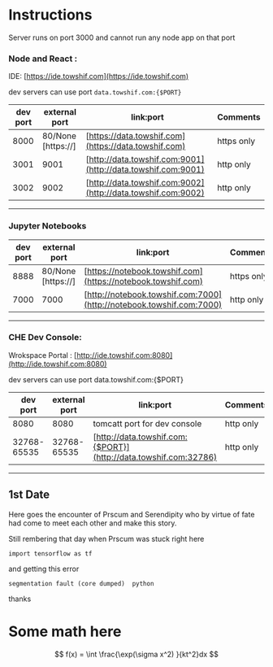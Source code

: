 # Instructions 
Server runs on port 3000 and cannot run any node app on that port 

### Node and React : 
IDE: 
[https://ide.towshif.com](https://ide.towshif.com)

dev servers can use port `data.towshif.com:{$PORT}`

| dev port          |  external port    |   link:port                                                  | Comments   |
| ---               |  ---              |---                                                           |---         |
| 8000              | 80/None [https://]| [https://data.towshif.com](https://data.towshif.com)         | https only |
| 3001              | 9001              | [http://data.towshif.com:9001](http://data.towshif.com:9001) | http only  |
| 3002              | 9002              | [http://data.towshif.com:9002](http://data.towshif.com:9002) | http only  |



---

### Jupyter Notebooks 

| dev port          |  external port    |   link:port                                                  | Comments   |
| ---               |  ---              |---                                                           |---         |
| 8888              | 80/None [https://]| [https://notebook.towshif.com](https://notebook.towshif.com)   | https only  |
| 7000              | 7000              | [http://notebook.towshif.com:7000](http://notebook.towshif.com:7000)   | http only  |


---


### CHE Dev Console:

Wrokspace Portal : 
[http://ide.towshif.com:8080](http://ide.towshif.com:8080)

dev servers can use port data.towshif.com:{$PORT}

| dev port          |  external port    |   link:port                                                       | Comments   |
| ---               |  ---              |---                                                                |---         |
| 8080              | 8080              | tomcatt port for dev console                                      | http only  |
| 32768-65535       | 32768-65535       | [http://data.towshif.com:{$PORT}](http://data.towshif.com:32786)  | http only  |

---


## 1st Date
Here goes the encounter of Prscum and Serendipity who by virtue of fate had come to meet each other and make this story. 

Still rembering that day when Prscum was stuck right here 

```
import tensorflow as tf 
```

and getting this error 

```
segmentation fault (core dumped)  python
```

thanks

# Some math here 
$$
    f(x) = \int \frac{\exp(\sigma x^2) }{kt^2}dx 
$$
